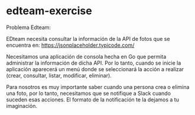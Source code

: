 # edteam-exercise
Problema Edteam:

EDteam necesita consultar la información de la API de fotos que se encuentra en: https://jsonplaceholder.typicode.com/

Necesitamos una aplicación de consola hecha en Go que permita administrar la información de dicha API. Por lo tanto, cuando se inicie la aplicación aparecerá un menú donde se seleccionará la acción a realizar (crear, consultar, listar, modificar, eliminar).

Para nosotros es muy importante saber cuando una persona crea o elimina una foto, por lo tanto, necesitamos que se notifique a Slack cuando suceden esas acciones. El formato de la notificación te la dejamos a tu imaginación.
